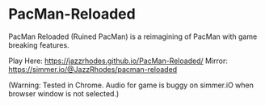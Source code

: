 # PacMan-Reloaded
PacMan Reloaded (Ruined PacMan) is a reimagining of PacMan with game breaking features.

Play Here: https://jazzrhodes.github.io/PacMan-Reloaded/
Mirror: https://simmer.io/@JazzRhodes/pacman-reloaded

(Warning: Tested in Chrome. Audio for game is buggy on simmer.iO when browser window is not selected.)
